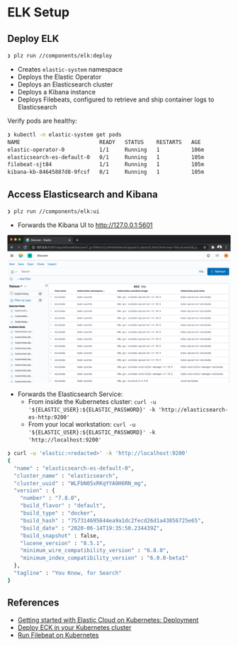 # ELK Setup


## Deploy ELK
```bash
❯ plz run //components/elk:deploy
```
* Creates `elastic-system` namespace
* Deploys the Elastic Operator
* Deploys an Elasticsearch cluster
* Deploys a Kibana instance
* Deploys Filebeats, configured to retrieve and ship container logs to Elasticsearch

Verify pods are healthy:
```bash
❯ kubectl -n elastic-system get pods
NAME                         READY   STATUS    RESTARTS   AGE
elastic-operator-0           1/1     Running   1          106m
elasticsearch-es-default-0   0/1     Running   1          105m
filebeat-sjt84               1/1     Running   1          105m
kibana-kb-84645887d8-9fcsf   0/1     Running   1          105m
```


## Access Elasticsearch and Kibana
```bash
❯ plz run //components/elk:ui
```
* Forwards the Kibana UI to http://127.0.0.1:5601

![](../.github/components/elk_kibana.png)

* Forwards the Elasticsearch Service:
    * From inside the Kubernetes cluster: `curl -u '${ELASTIC_USER}:${ELASTIC_PASSWORD}' -k 'http://elasticsearch-es-http:9200'`
    * From your local workstation: `curl -u '${ELASTIC_USER}:${ELASTIC_PASSWORD}' -k 'http://localhost:9200'`

```bash
❯ curl -u 'elastic:<redacted>' -k 'http://localhost:9200'
{
  "name" : "elasticsearch-es-default-0",
  "cluster_name" : "elasticsearch",
  "cluster_uuid" : "WLFbN05xRKqYYA0H6RN_mg",
  "version" : {
    "number" : "7.8.0",
    "build_flavor" : "default",
    "build_type" : "docker",
    "build_hash" : "757314695644ea9a1dc2fecd26d1a43856725e65",
    "build_date" : "2020-06-14T19:35:50.234439Z",
    "build_snapshot" : false,
    "lucene_version" : "8.5.1",
    "minimum_wire_compatibility_version" : "6.8.0",
    "minimum_index_compatibility_version" : "6.0.0-beta1"
  },
  "tagline" : "You Know, for Search"
}
```


## References
* [Getting started with Elastic Cloud on Kubernetes: Deployment](https://www.elastic.co/blog/getting-started-with-elastic-cloud-on-kubernetes-deployment)
* [Deploy ECK in your Kubernetes cluster](https://www.elastic.co/guide/en/cloud-on-k8s/current/k8s-deploy-eck.html)
* [Run Filebeat on Kubernetes](https://www.elastic.co/guide/en/beats/filebeat/master/running-on-kubernetes.html)
